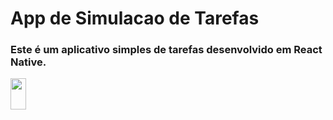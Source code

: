 # App de Simulacao de Tarefas

### Este é um aplicativo simples de tarefas desenvolvido em React Native.


<div>
  <img height="50vh" width="25vw" src="https://github.com/Adriano2607/AppTarefas/assets/110434219/52783166-5110-42e2-b727-8f5a9336fe71)https://github.com/Adriano2607/AppTarefas/assets/110434219/52783166-5110-42e2-b727-8f5a9336fe71">
</div>
